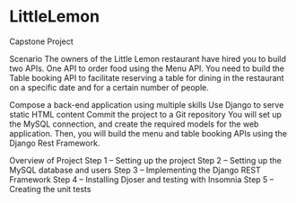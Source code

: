 # LittleLemon
Capstone Project

Scenario
The owners of the Little Lemon restaurant have hired you to build two APIs. One API to order food using the Menu API. You need to build the Table booking API to facilitate reserving a table for dining in the restaurant on a specific date and for a certain number of people.

Compose a back-end application using multiple skills
Use Django to serve static HTML content
Commit the project to a Git repository
You will set up the MySQL connection, and create the required models for the web application. Then, you will build the menu and table booking APIs using the Django Rest Framework.

Overview of Project
Step 1 – Setting up the project
Step 2 – Setting up the MySQL database and users
Step 3 – Implementing the Django REST Framework
Step 4 – Installing Djoser and testing with Insomnia
Step 5 – Creating the unit tests

